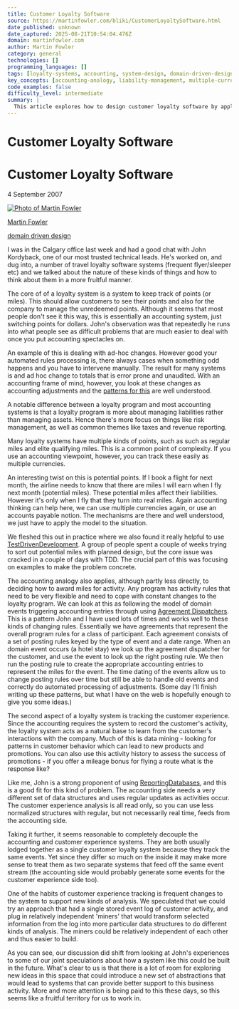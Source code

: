 ```yaml
---
title: Customer Loyalty Software
source: https://martinfowler.com/bliki/CustomerLoyaltySoftware.html
date_published: unknown
date_captured: 2025-08-21T10:54:04.476Z
domain: martinfowler.com
author: Martin Fowler
category: general
technologies: []
programming_languages: []
tags: [loyalty-systems, accounting, system-design, domain-driven-design, data-modeling, test-driven-development, enterprise-patterns, reporting]
key_concepts: [accounting-analogy, liability-management, multiple-currencies, test-driven-development, domain-events, agreement-dispatchers, reporting-databases, system-decoupling]
code_examples: false
difficulty_level: intermediate
summary: |
  This article explores how to design customer loyalty software by applying principles from accounting systems. It argues that viewing points as a form of currency and liabilities simplifies complex challenges like ad-hoc changes and managing potential points. The author highlights the benefits of Test-Driven Development for tackling core issues and discusses patterns like Agreement Dispatchers for handling flexible activity rules. Furthermore, it suggests decoupling the core accounting system from customer experience analysis, advocating for reporting databases and independent "miners" processing a central event log for future system architectures.
---
```

# Customer Loyalty Software

# Customer Loyalty Software

4 September 2007

[![](/mf.jpg "Photo of Martin Fowler")](/)

[Martin Fowler](/)

[domain driven design](/tags/domain%20driven%20design.html)

I was in the Calgary office last week and had a good chat with John Kordyback, one of our most trusted technical leads. He's worked on, and dug into, a number of travel loyalty software systems (frequent flyer/sleeper etc) and we talked about the nature of these kinds of things and how to think about them in a more fruitful manner.

The core of of a loyalty system is a system to keep track of points (or miles). This should allow customers to see their points and also for the company to manage the unredeemed points. Although it seems that most people don't see it this way, this is essentially an accounting system, just switching points for dollars. John's observation was that repeatedly he runs into what people see as difficult problems that are much easier to deal with once you put accounting spectacles on.

An example of this is dealing with ad-hoc changes. However good your automated rules processing is, there always cases when something odd happens and you have to intervene manually. The result for many systems is and ad hoc change to totals that is error prone and unaudited. With an accounting frame of mind, however, you look at these changes as accounting adjustments and the [patterns for this](/eaaDev/AccountingNarrative.html) are well understood.

A notable difference between a loyalty program and most accounting systems is that a loyalty program is more about managing liabilities rather than managing assets. Hence there's more focus on things like risk management, as well as common themes like taxes and revenue reporting.

Many loyalty systems have multiple kinds of points, such as such as regular miles and elite qualifying miles. This is a common point of complexity. If you use an accounting viewpoint, however, you can track these easily as multiple currencies.

An interesting twist on this is potential points. If I book a flight for next month, the airline needs to know that there are miles I will earn when I fly next month (potential miles). These potential miles affect their liabilities. However it's only when I fly that they turn into real miles. Again accounting thinking can help here, we can use multiple currencies again, or use an accounts payable notion. The mechanisms are there and well understood, we just have to apply the model to the situation.

We fleshed this out in practice where we also found it really helpful to use [TestDrivenDevelopment](/bliki/TestDrivenDevelopment.html). A group of people spent a couple of weeks trying to sort out potential miles with planned design, but the core issue was cracked in a couple of days with TDD. The crucial part of this was focusing on examples to make the problem concrete.

The accounting analogy also applies, although partly less directly, to deciding how to award miles for activity. Any program has activity rules that need to be very flexible and need to cope with constant changes to the loyalty program. We can look at this as following the model of domain events triggering accounting entries through using [Agreement Dispatchers](/eaaDev/AgreementDispatcher.html). This is a pattern John and I have used lots of times and works well to these kinds of changing rules. Essentially we have agreements that represent the overall program rules for a class of participant. Each agreement consists of a set of posting rules keyed by the type of event and a date range. When an domain event occurs (a hotel stay) we look up the agreement dispatcher for the customer, and use the event to look up the right posting rule. We then run the posting rule to create the appropriate accounting entries to represent the miles for the event. The time dating of the events allow us to change posting rules over time but still be able to handle old events and correctly do automated processing of adjustments. (Some day I'll finish writing up these patterns, but what I have on the web is hopefully enough to give you some ideas.)

The second aspect of a loyalty system is tracking the customer experience. Since the accounting requires the system to record the customer's activity, the loyalty system acts as a natural base to learn from the customer's interactions with the company. Much of this is data mining - looking for patterns in customer behavior which can lead to new products and promotions. You can also use this activity history to assess the success of promotions - if you offer a mileage bonus for flying a route what is the response like?

Like me, John is a strong proponent of using [ReportingDatabases](/bliki/ReportingDatabase.html), and this is a good fit for this kind of problem. The accounting side needs a very different set of data structures and uses regular updates as activities occur. The customer experience analysis is all read only, so you can use less normalized structures with regular, but not necessarily real time, feeds from the accounting side.

Taking it further, it seems reasonable to completely decouple the accounting and customer experience systems. They are both usually lodged together as a single customer loyalty system because they track the same events. Yet since they differ so much on the inside it may make more sense to treat them as two separate systems that feed off the same event stream (the accounting side would probably generate some events for the customer experience side too).

One of the habits of customer experience tracking is frequent changes to the system to support new kinds of analysis. We speculated that we could try an approach that had a single stored event log of customer activity, and plug in relatively independent 'miners' that would transform selected information from the log into more particular data structures to do different kinds of analysis. The miners could be relatively independent of each other and thus easier to build.

As you can see, our discussion did shift from looking at John's experiences to some of our joint speculations about how a system like this could be built in the future. What's clear to us is that there is a lot of room for exploring new ideas in this space that could introduce a new set of abstractions that would lead to systems that can provide better support to this business activity. More and more attention is being paid to this these days, so this seems like a fruitful territory for us to work in.